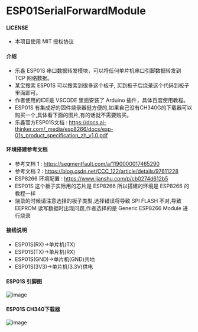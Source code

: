 # ESP01SerialForwardModule

#### LICENSE
* 本项目使用 MIT 授权协议

#### 介绍
* 乐鑫 ESP01S 串口数据转发模块，可以将任何单片机串口引脚数据转发到 TCP 网络数据。
* 某宝搜索 ESP01S 可以搜索到很多这个板子, 买到板子后烧录这个代码到板子里面即可。
* 作者使用的IDE是 VSCODE 里面安装了 Arduino 插件，具体百度使用教程。
* ESP01S 有集成好的固件烧录器挺方便的,如果自己没有CH340G的下载器可以购买一个,具体看下面的图片,有的话就不需要购买。
* 乐鑫官方ESP01S文档 : https://docs.ai-thinker.com/_media/esp8266/docs/esp-01s_product_specification_zh_v1.0.pdf

#### 环境搭建参考文档
* 参考文档 1 : https://segmentfault.com/a/1190000017465290
* 参考文档 2 : https://blog.csdn.net/CCC_122/article/details/97611228
* ESP8266 环境配置 : https://www.jianshu.com/p/cb0274d612b5
* ESP01S 这个板子实际用的芯片是 ESP8266 所以搭建的环境是 ESP8266 的教程一样
* 烧录的时候请注意选择的板子类型,选择错误将导致 SPI FLASH 不对,导致 EEPROM 读写数据时出现问题,作者选择的是 Generic ESP8266 Module 进行烧录

#### 接线说明
* ESP01S(RX)->单片机(TX)
* ESP01S(TX)->单片机(RX)
* ESP01S(GND)->单片机(GND)共地
* ESP01S(3V3)->单片机(3.3V)供电

#### ESP01S 引脚图
![image](https://gitee.com/yfyun/esp01-serial-forward-module/raw/master/ESP01S.jpg)

#### ESP01S CH340下载器
![image](https://gitee.com/yfyun/esp01-serial-forward-module/raw/master/DOWNLOAD.jpg)